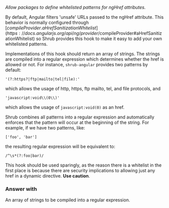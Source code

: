 *Allow packages to define whitelisted patterns for ngHref attributes.*

By default, Angular filters 'unsafe' URLs passed to the ngHref attribute. This
behavior is normally configured through
[$compileProvider.aHrefSanitizationWhitelist](https://docs.angularjs.org/api/ng/provider/$compileProvider#aHrefSanitizationWhitelist)
so Shrub provides this hook to make it easy to add your own whitelisted
patterns.

Implementations of this hook should return an array of strings. The strings
are compiled into a regular expression which determines whether the href is
allowed or not. For instance, `shrub-angular` provides two patterns by default:

`'(?:https?|ftp|mailto|tel|file):'`

which allows the usage of http, https, ftp mailto, tel, and file
protocols, and

`'javascript:void\\(0\\)'`

which allows the usage of `javascript:void(0)` as an href.

Shrub combines all patterns into a regular expression and automatically
enforces that the pattern will occur at the beginning of the string. For
example, if we have two patterns, like:

`['foo', 'bar']`

the resulting regular expression will be equivalent to:

`/^\s*(?:foo|bar)/`

This hook should be used sparingly, as the reason there is a whitelist in the
first place is because there are security implications to allowing just any
href in a dynamic directive. **Use caution**.

### Answer with

An array of strings to be compiled into a regular expression.
